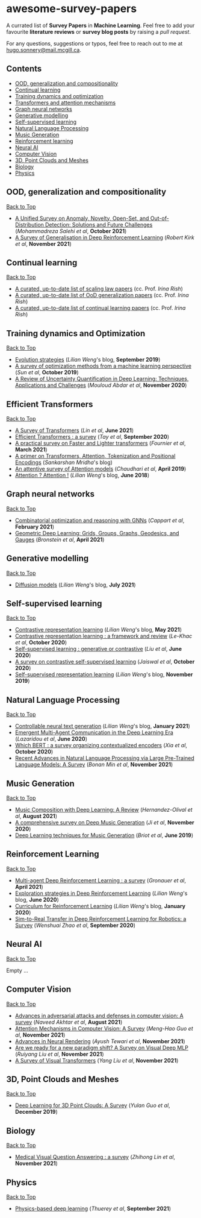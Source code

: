 # awesome-survey-papers

A currated list of **Survey Papers** in **Machine Learning**. Feel free to add your favourite **literature reviews** or **survey blog posts** by raising a *pull request*. 

For any questions, suggestions or typos, feel free to reach out to me at [hugo.sonnery@mail.mcgill.ca](mailto:hugo.sonnery@mail.mcgill.ca).

## Contents

* [OOD, generalization and compositionality](#ood)
* [Continual learning](#continual-learning)
* [Training dynamics and optimization](#training-dynamics-and-optimization)
* [Transformers and attention mechanisms](#transformers-and-attention-mechanisms)
* [Graph neural networks](#graph-neural-networks)
* [Generative modelling](#generative-modelling)
* [Self-supervised learning](#self-supervised-learning)
* [Natural Language Processing](#natural-language-processing)
* [Music Generation](#music-generation)
* [Reinforcement learning](#reinforcement-learning)
* [Neural AI](#neural-ai)
* [Computer Vision](#computer-vision)
* [3D, Point Clouds and Meshes](#3d)
* [Biology](#biology)
* [Physics](#physics)



## OOD, generalization and compositionality
[Back to Top](#contents)

* [A Unified Survey on Anomaly, Novelty, Open-Set, and Out-of-Distribution Detection: Solutions and Future Challenges](https://arxiv.org/abs/2110.14051v1) (*Mohammadreza Salehi et al*, **October 2021**)
* [A Survey of Generalisation in Deep Reinforcement Learning](https://arxiv.org/abs/2111.09794) (*Robert Kirk et al*, **November 2021**)




## Continual learning
[Back to Top](#contents)

* [A curated, up-to-date list of scaling law papers](https://sites.google.com/site/irinarish/scaling-laws) (cc. Prof. *Irina Rish*)
* [A curated, up-to-date list of OoD generalization papers](https://sites.google.com/site/irinarish/ood_generalization) (cc. Prof. *Irina Rish*)
* [A curated, up-to-date list of continual learning papers](https://sites.google.com/site/irinarish/continuallearning/resources) (cc. Prof. *Irina Rish*)



## Training dynamics and Optimization
[Back to Top](#contents)

* [Evolution strategies](https://lilianweng.github.io/lil-log/2019/09/05/evolution-strategies.html) (*Lilian Weng*'s blog, **September 2019**)
* [A survey of optimization methods from a machine learning perspective](https://arxiv.org/abs/1906.06821) (*Sun et al*, **October 2019**)
* [A Review of Uncertainty Quantification in Deep Learning: Techniques, Applications and Challenges](https://arxiv.org/abs/2011.06225v3) (*Mouloud Abdar et al*, **November 2020**)




## Efficient Transformers
[Back to Top](#contents)

* [A Survey of Transformers](https://arxiv.org/abs/2106.04554) (*Lin et al*, **June 2021**)
* [Efficient Transformers : a survey](https://arxiv.org/abs/2009.06732) (*Tay et al*, **September 2020**)
* [A practical survey on Faster and Lighter transformers](https://arxiv.org/abs/2103.14636) (*Fournier et al*, **March 2021**)
* [A primer on Transformers, Attention, Tokenization and Positional Encodings](https://msank00.github.io/blog/2020/03/15/blog_605_Survey_attention) (*Sankarshan Mridha*'s blog)
* [An attentive survey of Attention models](https://arxiv.org/abs/1904.02874) (*Chaudhari et al*, **April 2019**)
* [Attention ? Attention !](https://lilianweng.github.io/lil-log/2018/06/24/attention-attention.html) (*Lilian Weng*'s blog, **June 2018**)


## Graph neural networks
[Back to Top](#contents)

* [Combinatorial optimization and reasoning with GNNs](https://arxiv.org/abs/2102.09544) (*Cappart et al*, **February 2021**)
* [Geometric Deep Learning: Grids, Groups, Graphs, Geodesics, and Gauges](https://arxiv.org/abs/2104.13478) (*Bronstein et al*, **April 2021**)



## Generative modelling
[Back to Top](#contents)

* [Diffusion models](https://lilianweng.github.io/lil-log/2021/07/11/diffusion-models.html) (*Lilian Weng*'s blog, **July 2021**)



## Self-supervised learning
[Back to Top](#contents)

* [Contrastive representation learning](https://lilianweng.github.io/lil-log/2021/05/31/contrastive-representation-learning.html) (*Lilian Weng*'s blog, **May 2021**)
* [Contrastive representation learning : a framework and review](https://arxiv.org/abs/2010.05113) (*Le-Khac et al*, **October 2020**)
* [Self-supervised learning : generative or contrastive](https://arxiv.org/abs/2006.08218) (*Liu et al*, **June 2020**)
* [A survey on contrastive self-supervised learning](https://arxiv.org/abs/2011.00362) (*Jaiswal et al*, **October 2020**)
* [Self-supervised representation learning](https://lilianweng.github.io/lil-log/2019/11/10/self-supervised-learning.html) (*Lilian Weng*'s blog, **November 2019**)



## Natural Language Processing
[Back to Top](#contents)

* [Controllable neural text generation](https://lilianweng.github.io/lil-log/2021/01/02/controllable-neural-text-generation.html) (*Lilian Weng*'s blog, **January 2021**)
* [Emergent Multi-Agent Communication in the Deep Learning Era](https://arxiv.org/abs/2006.02419) (*Lazaridou et al*, **June 2020**)
* [Which BERT : a survey organizing contextualized encoders](https://arxiv.org/abs/2010.00854) (*Xia et al*, **October 2020**)
* [Recent Advances in Natural Language Processing via Large Pre-Trained Language Models: A Survey](https://arxiv.org/abs/2111.01243) (*Bonan Min et al*, **November 2021**)


## Music Generation
[Back to Top](#contents)

* [Music Composition with Deep Learning: A Review](https://arxiv.org/abs/2108.12290v2) (*Hernandez-Olival et al*, **August 2021**)
* [A comprehensive survey on Deep Music Generation](https://arxiv.org/abs/2011.06801) (*Ji et al*, **November 2020**)
* [Deep Learning techniques for Music Generation](https://hal.archives-ouvertes.fr/hal-01660772) (*Briot et al*, **June 2019**)



## Reinforcement Learning
[Back to Top](#contents)

* [Multi-agent Deep Reinforcement Learning : a survey](https://link.springer.com/article/10.1007/s10462-021-09996-w) (*Gronauer et al*, **April 2021**)
* [Exploration strategies in Deep Reinforcement Learning](https://lilianweng.github.io/lil-log/2020/06/07/exploration-strategies-in-deep-reinforcement-learning.html) (*Lilian Weng*'s blog, **June 2020**)
* [Curriculum for Reinforcement Learning](https://lilianweng.github.io/lil-log/2020/01/29/curriculum-for-reinforcement-learning.html) (*Lilian Weng*'s blog, **January 2020**)
* [Sim-to-Real Transfer in Deep Reinforcement Learning for Robotics: a Survey](https://arxiv.org/abs/2009.13303) (*Wenshuai Zhao et al*, **September 2020**)



## Neural AI
[Back to Top](#contents)

Empty ...



## Computer Vision
[Back to Top](#contents)

* [Advances in adversarial attacks and defenses in computer vision: A survey](https://arxiv.org/abs/2108.00401) (*Naveed Akhtar et al*, **August 2021**)
* [Attention Mechanisms in Computer Vision: A Survey](https://arxiv.org/abs/2111.07624v1) (*Meng-Hao Guo et al*, **November 2021**)
* [Advances in Neural Rendering](https://arxiv.org/abs/2111.05849v1) (*Ayush Tewari et al*, **November 2021**)
* [Are we ready for a new paradigm shift? A Survey on Visual Deep MLP](https://arxiv.org/abs/2111.04060v3) (*Ruiyang Liu et al*, **November 2021**)
* [A Survey of Visual Transformers](https://arxiv.org/abs/2111.06091) (*Yang Liu et al*, **November 2021**)



## 3D, Point Clouds and Meshes
[Back to Top](#contents)

* [Deep Learning for 3D Point Clouds: A Survey](https://arxiv.org/abs/1912.12033) (*Yulan Guo et al*, **December 2019**)




## Biology
[Back to Top](#contents)

* [Medical Visual Question Answering : a survey](https://arxiv.org/abs/2111.10056) (*Zhihong Lin et al*, **November 2021**)



## Physics
[Back to Top](#contents)

* [Physics-based deep learning](https://arxiv.org/abs/2109.05237) (*Thuerey et al*, **September 2021**)
